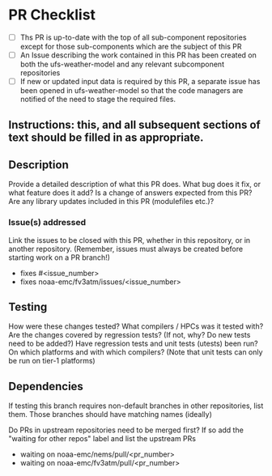 # PR Checklist

- [ ] Ths PR is up-to-date with the top of all sub-component repositories except for those sub-components which are the subject of this PR
- [ ] An Issue describing the work contained in this PR has been created on both the ufs-weather-model and any relevant subcomponent repositories
- [ ] If new or updated input data is required by this PR, a separate issue has been opened in ufs-weather-model so that the code managers are notified of the need to stage the required files.

## Instructions: this, and all subsequent sections of text should be filled in as appropriate.

## Description

Provide a detailed description of what this PR does. What bug does it fix, or what feature does it add? Is a change of answers expected from this PR? Are any library updates included in this PR (modulefiles etc.)?

### Issue(s) addressed

Link the issues to be closed with this PR, whether in this repository, or in another repository.
(Remember, issues must always be created before starting work on a PR branch!)
- fixes #<issue_number>
- fixes noaa-emc/fv3atm/issues/<issue_number>

## Testing

How were these changes tested?
What compilers / HPCs was it tested with?
Are the changes covered by regression tests? (If not, why? Do new tests need to be added?)
Have regression tests and unit tests (utests) been run? On which platforms and with which compilers? (Note that unit tests can only be run on tier-1 platforms)

## Dependencies

If testing this branch requires non-default branches in other repositories, list them.
Those branches should have matching names (ideally)

Do PRs in upstream repositories need to be merged first?
If so add the "waiting for other repos" label and list the upstream PRs
- waiting on noaa-emc/nems/pull/<pr_number>
- waiting on noaa-emc/fv3atm/pull/<pr_number>
